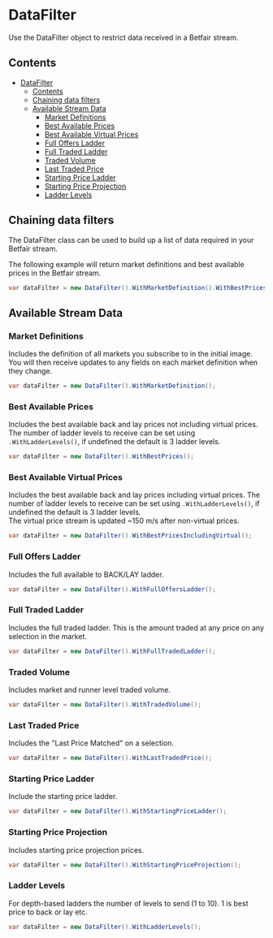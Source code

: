 # DataFilter
Use the DataFilter object to restrict data received in a Betfair stream. 

## Contents
- [DataFilter](#datafilter)
  - [Contents](#contents)
  - [Chaining data filters](#chaining-data-filters)
  - [Available Stream Data](#available-stream-data)
    - [Market Definitions](#market-definitions)
    - [Best Available Prices](#best-available-prices)
    - [Best Available Virtual Prices](#best-available-virtual-prices)
    - [Full Offers Ladder](#full-offers-ladder)
    - [Full Traded Ladder](#full-traded-ladder)
    - [Traded Volume](#traded-volume)
    - [Last Traded Price](#last-traded-price)
    - [Starting Price Ladder](#starting-price-ladder)
    - [Starting Price Projection](#starting-price-projection)
    - [Ladder Levels](#ladder-levels)

## Chaining data filters
The DataFilter class can be used to build up a list of data required in your Betfair stream.

The following example will return market definitions and best available prices in the Betfair stream.
```csharp
var dataFilter = new DataFilter().WithMarketDefinition().WithBestPrices();
```

## Available Stream Data
### Market Definitions
Includes the definition of all markets you subscribe to in the initial image. You will then receive updates to any fields on each market definition when they change.
```csharp
var dataFilter = new DataFilter().WithMarketDefinition();
```

### Best Available Prices
Includes the best available back and lay prices not including virtual prices. The number of ladder levels to receive can be set using ```.WithLadderLevels()```,
if undefined the default is 3 ladder levels.
```csharp
var dataFilter = new DataFilter().WithBestPrices();
```

### Best Available Virtual Prices
Includes the best available back and lay prices including virtual prices. The number of ladder levels to receive can be set using ```.WithLadderLevels()```,
if undefined the default is 3 ladder levels.  
The virtual price stream is updated ~150 m/s after non-virtual prices.
```csharp
var dataFilter = new DataFilter().WithBestPricesIncludingVirtual();
```

### Full Offers Ladder
Includes the full available to BACK/LAY ladder.
```csharp
var dataFilter = new DataFilter().WithFullOffersLadder();
```

### Full Traded Ladder
Includes the full traded ladder.  This is the amount traded at any price on any selection in the market.
```csharp
var dataFilter = new DataFilter().WithFullTradedLadder();
```

### Traded Volume
Includes market and runner level traded volume.
```csharp
var dataFilter = new DataFilter().WithTradedVolume();
```

### Last Traded Price
Includes the "Last Price Matched" on a selection.
```csharp
var dataFilter = new DataFilter().WithLastTradedPrice();
```

### Starting Price Ladder
Include the starting price ladder.
```csharp
var dataFilter = new DataFilter().WithStartingPriceLadder();
```

### Starting Price Projection
Includes starting price projection prices.
```csharp
var dataFilter = new DataFilter().WithStartingPriceProjection();
```

### Ladder Levels
For depth-based ladders the number of levels to send (1 to 10). 1 is best price to back or lay etc.
```csharp
var dataFilter = new DataFilter().WithLadderLevels();
```